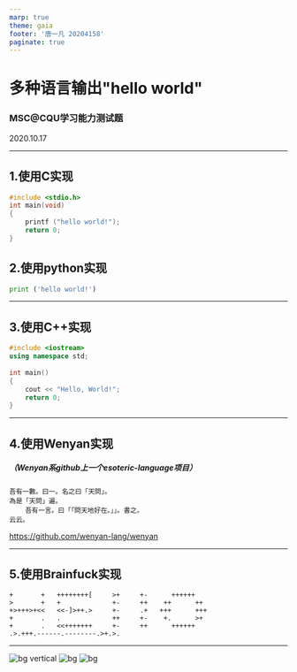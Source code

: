 ```yaml
---
marp: true
theme: gaia
footer: '唐一凡 20204158'
paginate: true
---
```

<!--
_class: lead gaia
_paginate: false
-->
# 多种语言输出"hello world"
<!--
_class: lead gaia
_paginate: false
-->
### MSC@CQU学习能力测试题
2020.10.17

---
## 1.使用C实现

```C
#include <stdio.h>
int main(void)
{
    printf ("hello world!");
    return 0;
}
```
## 2.使用python实现
```python
print ('hello world!')
```
---
## 3.使用C++实现
```C++
#include <iostream>
using namespace std;
 
int main() 
{
    cout << "Hello, World!";
    return 0;
}
```
---
## 4.使用Wenyan实现
##### （Wenyan系github上一个esoteric-language项目）
```
吾有一數。曰一。名之曰「天問」。
為是「天問」遍。
	吾有一言。曰「「問天地好在。」」。書之。
云云。
```
https://github.com/wenyan-lang/wenyan

---
## 5.使用Brainfuck实现
```
+       +   ++++++++[     >+     +-      ++++++
>       +   +             +-     ++    ++      ++
+>+++>+<<   <<-]>++.>     +-     .+   +++      +++
+       .   .             ++     +-    +.      >+
+       .   <<+++++++     +-     ++      ++++++
.>.+++.------.--------.>+.>.
```
---
![bg vertical](https://fakeimg.pl/800x600/afeeee/fff/?text=Thanks)
![bg](https://fakeimg.pl/800x600/00ffee/fff/?text=For)
![bg](https://fakeimg.pl/800x600/20b2aa/fff/?text=Watching)